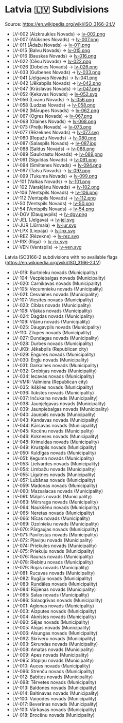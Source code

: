 # Latvia 🇱🇻 Subdivisions

Source: https://en.wikipedia.org/wiki/ISO_3166-2:LV

* LV-002 (Aizkraukles Novads) -> [lv-002.png](https://github.com/amckenna41/iso3166-flag-icons/blob/main/iso3166-2-icons/LV/lv-002.png)
* LV-007 (Alūksnes Novads) -> [lv-007.png](https://github.com/amckenna41/iso3166-flag-icons/blob/main/iso3166-2-icons/LV/lv-007.png)
* LV-011 (Ādažu Novads) -> [lv-011.png](https://github.com/amckenna41/iso3166-flag-icons/blob/main/iso3166-2-icons/LV/lv-011.png)
* LV-015 (Balvu Novads) -> [lv-015.png](https://github.com/amckenna41/iso3166-flag-icons/blob/main/iso3166-2-icons/LV/lv-015.png)
* LV-016 (Bauskas Novads) -> [lv-016.png](https://github.com/amckenna41/iso3166-flag-icons/blob/main/iso3166-2-icons/LV/lv-016.png)
* LV-022 (Cēsu Novads) -> [lv-022.png](https://github.com/amckenna41/iso3166-flag-icons/blob/main/iso3166-2-icons/LV/lv-022.png)
* LV-026 (Dobeles Novads) -> [lv-026.png](https://github.com/amckenna41/iso3166-flag-icons/blob/main/iso3166-2-icons/LV/lv-026.png)
* LV-033 (Gulbenes Novads) -> [lv-033.png](https://github.com/amckenna41/iso3166-flag-icons/blob/main/iso3166-2-icons/LV/lv-033.png)
* LV-041 (Jelgavas Novads) -> [lv-041.png](https://github.com/amckenna41/iso3166-flag-icons/blob/main/iso3166-2-icons/LV/lv-041.png)
* LV-042 (Jēkabpils Novads) -> [lv-042.png](https://github.com/amckenna41/iso3166-flag-icons/blob/main/iso3166-2-icons/LV/lv-042.png)
* LV-047 (Krāslavas Novads) -> [lv-047.png](https://github.com/amckenna41/iso3166-flag-icons/blob/main/iso3166-2-icons/LV/lv-047.png)
* LV-052 (Ķekavas Novads) -> [lv-052.svg](https://github.com/amckenna41/iso3166-flag-icons/blob/main/iso3166-2-icons/LV/lv-052.svg)
* LV-056 (Līvānu Novads) -> [lv-056.png](https://github.com/amckenna41/iso3166-flag-icons/blob/main/iso3166-2-icons/LV/lv-056.png)
* LV-058 (Ludzas Novads) -> [lv-058.png](https://github.com/amckenna41/iso3166-flag-icons/blob/main/iso3166-2-icons/LV/lv-058.png)
* LV-062 (Mārupes Novads) -> [lv-062.png](https://github.com/amckenna41/iso3166-flag-icons/blob/main/iso3166-2-icons/LV/lv-062.png)
* LV-067 (Ogres Novads) -> [lv-067.png](https://github.com/amckenna41/iso3166-flag-icons/blob/main/iso3166-2-icons/LV/lv-067.png)
* LV-068 (Olaines Novads) -> [lv-068.png](https://github.com/amckenna41/iso3166-flag-icons/blob/main/iso3166-2-icons/LV/lv-068.png)
* LV-073 (Preiļu Novads) -> [lv-073.png](https://github.com/amckenna41/iso3166-flag-icons/blob/main/iso3166-2-icons/LV/lv-073.png)
* LV-077 (Rēzeknes Novads) -> [lv-077.svg](https://github.com/amckenna41/iso3166-flag-icons/blob/main/iso3166-2-icons/LV/lv-077.svg)
* LV-080 (Ropažu Novads) -> [lv-080.png](https://github.com/amckenna41/iso3166-flag-icons/blob/main/iso3166-2-icons/LV/lv-080.png)
* LV-087 (Salaspils Novads) -> [lv-087.jpg](https://github.com/amckenna41/iso3166-flag-icons/blob/main/iso3166-2-icons/LV/lv-087.jpg)
* LV-088 (Saldus Novads) -> [lv-088.png](https://github.com/amckenna41/iso3166-flag-icons/blob/main/iso3166-2-icons/LV/lv-088.png)
* LV-089 (Saulkrastu Novads) -> [lv-089.png](https://github.com/amckenna41/iso3166-flag-icons/blob/main/iso3166-2-icons/LV/lv-089.png)
* LV-091 (Siguldas Novads) -> [lv-091.png](https://github.com/amckenna41/iso3166-flag-icons/blob/main/iso3166-2-icons/LV/lv-091.png)
* LV-094 (Smiltenes Novads) -> [lv-094.png](https://github.com/amckenna41/iso3166-flag-icons/blob/main/iso3166-2-icons/LV/lv-094.png)
* LV-097 (Talsu Novads) -> [lv-097.png](https://github.com/amckenna41/iso3166-flag-icons/blob/main/iso3166-2-icons/LV/lv-097.png)
* LV-099 (Tukuma Novads) -> [lv-099.png](https://github.com/amckenna41/iso3166-flag-icons/blob/main/iso3166-2-icons/LV/lv-099.png)
* LV-101 (Valkas Novads) -> [lv-101.png](https://github.com/amckenna41/iso3166-flag-icons/blob/main/iso3166-2-icons/LV/lv-101.png)
* LV-102 (Varakļānu Novads) -> [lv-102.png](https://github.com/amckenna41/iso3166-flag-icons/blob/main/iso3166-2-icons/LV/lv-102.png)
* LV-106 (Ventspils Novads) -> [lv-106.png](https://github.com/amckenna41/iso3166-flag-icons/blob/main/iso3166-2-icons/LV/lv-106.png)
* LV-112 (Ventspils Novads) -> [lv-112.png](https://github.com/amckenna41/iso3166-flag-icons/blob/main/iso3166-2-icons/LV/lv-112.png)
* LV-50 (Ventspils Novads) -> [lv-50.png](https://github.com/amckenna41/iso3166-flag-icons/blob/main/iso3166-2-icons/LV/lv-50.png)
* LV-54 (Ventspils Novads) -> [lv-54.png](https://github.com/amckenna41/iso3166-flag-icons/blob/main/iso3166-2-icons/LV/lv-54.png)
* LV-DGV (Daugavpils) -> [lv-dgv.png](https://github.com/amckenna41/iso3166-flag-icons/blob/main/iso3166-2-icons/LV/lv-dgv.png)
* LV-JEL (Jelgava) -> [lv-jel.svg](https://github.com/amckenna41/iso3166-flag-icons/blob/main/iso3166-2-icons/LV/lv-jel.svg)
* LV-JUR (Jūrmala) -> [lv-jur.svg](https://github.com/amckenna41/iso3166-flag-icons/blob/main/iso3166-2-icons/LV/lv-jur.svg)
* LV-LPX (Liepāja) -> [lv-lpx.svg](https://github.com/amckenna41/iso3166-flag-icons/blob/main/iso3166-2-icons/LV/lv-lpx.svg)
* LV-REZ (Rēzekne) -> [lv-rez.svg](https://github.com/amckenna41/iso3166-flag-icons/blob/main/iso3166-2-icons/LV/lv-rez.svg)
* LV-RIX (Rīga) -> [lv-rix.svg](https://github.com/amckenna41/iso3166-flag-icons/blob/main/iso3166-2-icons/LV/lv-rix.svg)
* LV-VEN (Ventspils) -> [lv-ven.svg](https://github.com/amckenna41/iso3166-flag-icons/blob/main/iso3166-2-icons/LV/lv-ven.svg)

Latvia ISO3166-2 subdivisions with no available flags (https://en.wikipedia.org/wiki/ISO_3166-2:LV)

* LV-019: Burtnieku novads (Municipality)
* LV-104: Vecpiebalgas novads (Municipality)
* LV-020: Carnikavas novads (Municipality)
* LV-105: Vecumnieku novads (Municipality)
* LV-021: Cesvaines novads (Municipality)
* LV-107: Viesītes novads (Municipality)
* LV-023: Ciblas novads (Municipality)
* LV-108: Viļakas novads (Municipality)
* LV-024: Dagdas novads (Municipality)
* LV-109: Viļānu novads (Municipality)
* LV-025: Daugavpils novads (Municipality)
* LV-110: Zilupes novads (Municipality)
* LV-027: Dundagas novads (Municipality)
* LV-028: Durbes novads (Municipality)
* LV-JKB: Jēkabpils (Republican city)
* LV-029: Engures novads (Municipality)
* LV-030: Ērgļu novads (Municipality)
* LV-031: Garkalnes novads (Municipality)
* LV-032: Grobiņas novads (Municipality)
* LV-034: Iecavas novads (Municipality)
* LV-VMR: Valmiera (Republican city)
* LV-035: Ikšķiles novads (Municipality)
* LV-036: Ilūkstes novads (Municipality)
* LV-037: Inčukalna novads (Municipality)
* LV-038: Jaunjelgavas novads (Municipality)
* LV-039: Jaunpiebalgas novads (Municipality)
* LV-040: Jaunpils novads (Municipality)
* LV-043: Kandavas novads (Municipality)
* LV-044: Kārsavas novads (Municipality)
* LV-045: Kocēnu novads (Municipality)
* LV-046: Kokneses novads (Municipality)
* LV-048: Krimuldas novads (Municipality)
* LV-049: Krustpils novads (Municipality)
* LV-050: Kuldīgas novads (Municipality)
* LV-051: Ķeguma novads (Municipality)
* LV-053: Lielvārdes novads (Municipality)
* LV-054: Limbažu novads (Municipality)
* LV-055: Līgatnes novads (Municipality)
* LV-057: Lubānas novads (Municipality)
* LV-059: Madonas novads (Municipality)
* LV-060: Mazsalacas novads (Municipality)
* LV-061: Mālpils novads (Municipality)
* LV-063: Mērsraga novads (Municipality)
* LV-064: Naukšēnu novads (Municipality)
* LV-065: Neretas novads (Municipality)
* LV-066: Nīcas novads (Municipality)
* LV-069: Ozolnieku novads (Municipality)
* LV-070: Pārgaujas novads (Municipality)
* LV-071: Pāvilostas novads (Municipality)
* LV-072: Pļaviņu novads (Municipality)
* LV-074: Priekules novads (Municipality)
* LV-075: Priekuļu novads (Municipality)
* LV-076: Raunas novads (Municipality)
* LV-078: Riebiņu novads (Municipality)
* LV-079: Rojas novads (Municipality)
* LV-081: Rucavas novads (Municipality)
* LV-082: Rugāju novads (Municipality)
* LV-083: Rundāles novads (Municipality)
* LV-084: Rūjienas novads (Municipality)
* LV-085: Salas novads (Municipality)
* LV-086: Salacgrīvas novads (Municipality)
* LV-001: Aglonas novads (Municipality)
* LV-003: Aizputes novads (Municipality)
* LV-004: Aknīstes novads (Municipality)
* LV-090: Sējas novads (Municipality)
* LV-005: Alojas novads (Municipality)
* LV-006: Alsungas novads (Municipality)
* LV-092: Skrīveru novads (Municipality)
* LV-093: Skrundas novads (Municipality)
* LV-008: Amatas novads (Municipality)
* LV-009: Apes novads (Municipality)
* LV-095: Stopiņu novads (Municipality)
* LV-010: Auces novads (Municipality)
* LV-096: Strenču novads (Municipality)
* LV-012: Babītes novads (Municipality)
* LV-098: Tērvetes novads (Municipality)
* LV-013: Baldones novads (Municipality)
* LV-014: Baltinavas novads (Municipality)
* LV-100: Vaiņodes novads (Municipality)
* LV-017: Beverīnas novads (Municipality)
* LV-103: Vārkavas novads (Municipality)
* LV-018: Brocēnu novads (Municipality)